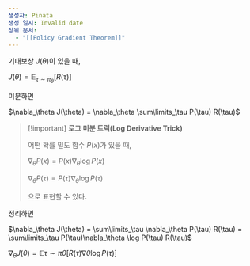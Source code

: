 ```yaml
---
생성자: Pinata
생성 일시: Invalid date
상위 문서:
  - "[[Policy Gradient Theorem]]"
---
```

기대보상 $J(\theta)$이 있을 때,

$J(\theta)=\mathbb{E} _ {\tau \sim \pi_ \theta}[R(\tau)]$

미분하면

$\nabla_\theta J(\theta) = \nabla_\theta \sum\limits_\tau P(\tau) R(\tau)$

  

> [!important] **로그 미분 트릭(Log Derivative Trick)**
> 
> 어떤 확률 밀도 함수 $P(x)$가 있을 때,
> 
> $\nabla_\theta P(x) = P(x) \nabla_\theta \log P(x)$
> 
> $\nabla_\theta P(\tau) = P(\tau) \nabla_\theta \log P(\tau)$
> 
> 으로 표현할 수 있다.

  

정리하면

$\nabla_\theta J(\theta) = \sum\limits_\tau \nabla_\theta P(\tau) R(\tau) = \sum\limits_\tau P(\tau)\nabla_\theta \log P(\tau) R(\tau)$

$\nabla_\theta J(\theta) = \mathbb{E}{\tau\sim\pi\theta} [R(\tau)\nabla\theta \log P(\tau)]$